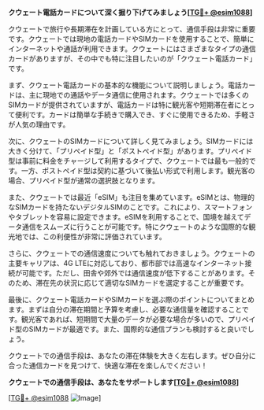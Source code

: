 **クウェート電話カードについて深く掘り下げてみましょう[[TG💪+ @esim1088](https://t.me/s/esim1088)]**

クウェートで旅行や長期滞在を計画している方にとって、通信手段は非常に重要です。クウェートでは現地の電話カードやSIMカードを使用することで、簡単にインターネットや通話が利用できます。クウェートにはさまざまなタイプの通信カードがありますが、その中でも特に注目したいのが「クウェート電話カード」です。

まず、クウェート電話カードの基本的な機能について説明しましょう。電話カードは、主に現地での通話やデータ通信に使用されます。クウェートでは多くのSIMカードが提供されていますが、電話カードは特に観光客や短期滞在者にとって便利です。カードは簡単な手続きで購入でき、すぐに使用できるため、手軽さが人気の理由です。

次に、クウェートのSIMカードについて詳しく見てみましょう。SIMカードには大きく分けて、「プリペイド型」と「ポストペイド型」があります。プリペイド型は事前に料金をチャージして利用するタイプで、クウェートでは最も一般的です。一方、ポストペイド型は契約に基づいて後払い形式で利用します。観光客の場合、プリペイド型が通常の選択肢となります。

また、クウェートでは最近「eSIM」も注目を集めています。eSIMとは、物理的なSIMカードを持たないデジタルSIMのことです。これにより、スマートフォンやタブレットを容易に設定できます。eSIMを利用することで、国境を越えてデータ通信をスムーズに行うことが可能です。特にクウェートのような国際的な観光地では、この利便性が非常に評価されています。

さらに、クウェートでの通信速度についても触れておきましょう。クウェートの主要キャリアは、4G LTEに対応しており、都市部では高速なインターネット接続が可能です。ただし、田舎や郊外では通信速度が低下することがあります。そのため、滞在先の状況に応じて適切なSIMカードを選定することが重要です。

最後に、クウェート電話カードやSIMカードを選ぶ際のポイントについてまとめます。まずは自分の滞在期間と予算を考慮し、必要な通信量を確認することです。観光客であれば、短期間で大量のデータが必要な場合が多いので、プリペイド型のSIMカードが最適です。また、国際的な通信プランも検討すると良いでしょう。

クウェートでの通信手段は、あなたの滞在体験を大きく左右します。ぜひ自分に合った通信カードを見つけて、快適な滞在を楽しんでください！

**クウェートでの通信手段は、あなたをサポートします[[TG💪+ @esim1088](https://t.me/s/esim1088)]**

[[TG💪+ @esim1088](https://t.me/s/esim1088) ![Image](https://i.postimg.cc/Y0z9fWf4/image.png)]